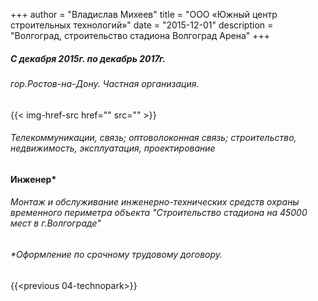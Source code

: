 +++
author = "Владислав Михеев"
title = "ООО «Южный центр строительных технологий»"
date = "2015-12-01"
description = "Волгоград, строительство стадиона Волгоград Арена"
+++

##### С декабря 2015г. по декабрь 2017г.

###### гор.Ростов-на-Дону. Частная организация.

{{< img-href-src href="" src="" >}}

###### Телекоммуникации, связь; оптоволоконная связь; строительство, недвижимость, эксплуатация, проектирование

#### Инженер*

###### Монтаж и обслуживание инженерно-технических средств охраны временного периметра объекта "Строительство стадиона на 45000 мест в г.Волгограде"

###### *Оформление по срочному трудовому договору.

{{<previous 04-technopark>}}
